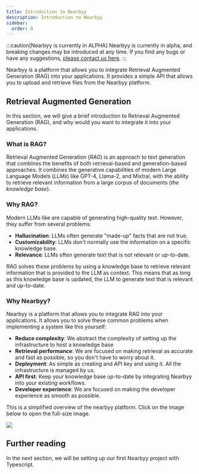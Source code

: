 ```yaml
---
title: Introduction to Nearbyy
description: Introduction to Nearbyy
sidebar:
  order: 0
---
```


:::caution[Nearbyy is currently in ALPHA]
Nearbyy is currently in alpha, and breaking changes may be introduced at any time. If you find any bugs or have any suggestions, [please contact us here](mailto:adpadillar25@gmail.com).
:::

Nearbyy is a platform that allows you to integrate Retrieval Augmented Generation (RAG) into your applications. It provides a simple API that allows you to upload and retrieve files from the Nearbyy platform.

## Retrieval Augmented Generation

In this section, we will give a brief introduction to Retrieval Augmented Generation (RAG), and why would you want to integrate it into your applications.

### What is RAG?

Retrieval Augmented Generation (_RAG_) is an approach to text generation that combines the benefits of both retrieval-based and generation-based approaches. It combines the generative capabilities of modern Large Language Models (_LLMs_) like GPT-4, Llama-2, and Mixtral, with the ability to retrieve relevant information from a large corpus of documents (_the knowledge base_).

### Why RAG?

Modern LLMs like are capable of generating high-quality text. However, they suffer from several problems:

- **Hallucination**: LLMs often generate "made-up" facts that are not true.
- **Customizability**: LLMs don't normally use the information on a specific knowledge base.
- **Relevance**: LLMs often generate text that is not relevant or up-to-date.

RAG solves these problems by using a knowledge base to retrieve relevant information that is provided to the LLM as context. This means that as long as this knowledge base is updated, the LLM to generate text that is relevant and up-to-date.

### Why Nearbyy?

Nearbyy is a platform that allows you to integrate RAG into your applications. It allows you to solve these common problems when implementing a system like this yourself:

- **Reduce complexity**: We abstract the complexity of setting up the infrastructure to host a knowledge base
- **Retrieval performance**: We are focused on making retrieval as accurate and fast as possible, so you don't have to worry about it.
- **Deployment**: As simple as creating and API key and using it. All the infrastructure is managed by us.
- **API first**: Keep your knowledge base up-to-date by integrating Nearbyy into your existing workflows.
- **Developer experience**: We are focused on making the developer experience as smooth as possible.

This is a simplified overview of the nearbyy platform. Click on the image below to open the full-size image.

[![](/infra.png)](/infra.png)

## Further reading

In the next section, we will be setting up our first Nearbyy project with Typescript.
